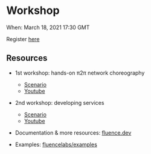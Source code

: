 # Workshop

When: March 18, 2021  17:30 GMT

Register [here](https://www.eventbrite.co.uk/e/fluence-workshop-2-tickets-142242821107)

## Resources
- 1st workshop: hands-on π2π network choreography
  - [Scenario](https://www.notion.so/fluencenetwork/Fluence-Workshop-hands-on-2-network-choreography-83beddecd2194a4789039406a85224df)
  - [Youtube](https://www.youtube.com/watch?v=_K6pgUwQqm0&ab_channel=FluenceLabs)
- 2nd workshop: developing services
  - [Scenario](https://www.notion.so/fluencenetwork/Fluence-workshop-developing-services-b1bfbf9f76d94135b56394e83fc0a8e9)
  - [Youtube](https://www.youtube.com/watch?v=jrodVT11RjY&ab_channel=FluenceLabs)

- Documentation & more resources: [fluence.dev](https://fluence.dev)
- Examples: [fluencelabs/examples](https://github.com/fluencelabs/examples)
